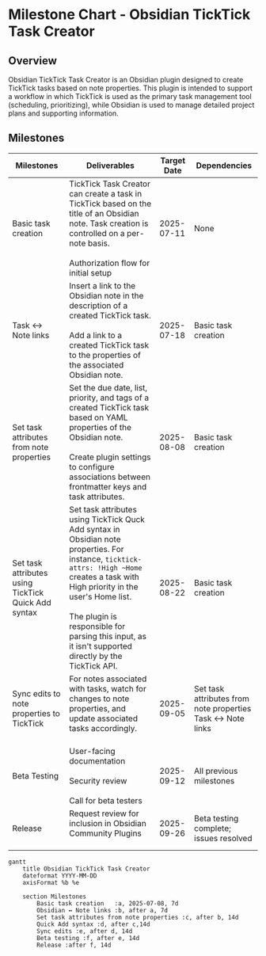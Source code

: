 # Milestone Chart - Obsidian TickTick Task Creator

## Overview

Obsidian TickTick Task Creator is an Obsidian plugin designed to create TickTick tasks based on note properties. This plugin is intended to support a workflow in which TickTick is used as the primary task management tool (scheduling, prioritizing), while Obsidian is used to manage detailed project plans and supporting information.

## Milestones

| Milestones                                          | Deliverables                                                                                                                                                                                                                                                                                         | Target Date | Dependencies                                                  |
| --------------------------------------------------- | ---------------------------------------------------------------------------------------------------------------------------------------------------------------------------------------------------------------------------------------------------------------------------------------------------- | ----------- | ------------------------------------------------------------- |
| Basic task creation                                 | TickTick Task Creator can create a task in TickTick based on the title of an Obsidian note. Task creation is controlled on a per-note basis.<br><br>Authorization flow for initial setup                                                                                                             | 2025-07-11  | None                                                          |
| Task ↔ Note links                                   | Insert a link to the Obsidian note in the description of a created TickTick task.<br><br>Add a link to a created TickTick task to the properties of the associated Obsidian note.                                                                                                                    | 2025-07-18  | Basic task creation                                           |
| Set task attributes from note properties            | Set the due date, list, priority, and tags of a created TickTick task based on YAML properties of the Obsidian note.<br><br>Create plugin settings to configure associations between frontmatter keys and task attributes.                                                                           | 2025-08-08  | Basic task creation                                           |
| Set task attributes using TickTick Quick Add syntax | Set task attributes using TickTick Quck Add syntax in Obsidian note properties. For instance, `ticktick-attrs: !High ~Home`  creates a task with High priority in the user's Home list.<br><br>The plugin is responsible for parsing this input, as it isn't supported directly by the TickTick API. | 2025-08-22  | Basic task creation                                           |
| Sync edits to note properties to TickTick           | For notes associated with tasks, watch for changes to note properties, and update associated tasks accordingly.<br><br>                                                                                                                                                                              | 2025-09-05  | Set task attributes from note properties<br>Task ↔ Note links |
| Beta Testing                                        | User-facing documentation<br><br>Security review<br><br>Call for beta testers                                                                                                                                                                                                                        | 2025-09-12  | All previous milestones                                       |
| Release                                             | Request review for inclusion in Obsidian Community Plugins<br><br>                                                                                                                                                                                                                                   | 2025-09-26  | Beta testing complete; issues resolved                        |

```mermaid
gantt
    title Obsidian TickTick Task Creator
    dateformat YYYY-MM-DD
    axisFormat %b %e

    section Milestones
        Basic task creation   :a, 2025-07-08, 7d
        Obsidian ↔ Note links :b, after a, 7d
        Set task attributes from note properties :c, after b, 14d
        Quick Add syntax :d, after c,14d
        Sync edits :e, after d, 14d
        Beta testing :f, after e, 14d
        Release :after f, 14d
```
